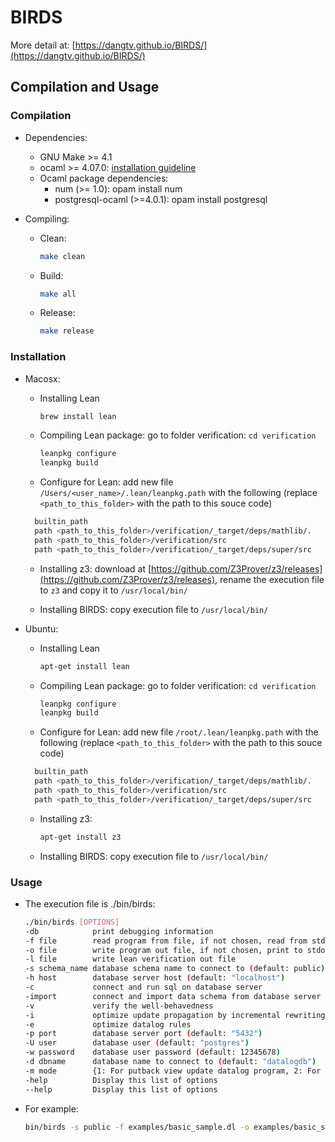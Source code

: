 # BIRDS

More detail at: [https://dangtv.github.io/BIRDS/](https://dangtv.github.io/BIRDS/)

## Compilation and Usage

### Compilation

* Dependencies:
  * GNU Make >= 4.1
  * ocaml >= 4.07.0: [installation guideline](https://ocaml.org/docs/install.html)
  * Ocaml package dependencies:
    * num (>= 1.0): opam install num
    * postgresql-ocaml (>=4.0.1): opam install postgresql

* Compiling:
  * Clean:
    ```bash
    make clean
    ```
  * Build:
    ```bash
    make all
    ```
  * Release:
    ```bash
    make release
    ```

### Installation

* Macosx: 
  * Installing Lean
    ```bash 
    brew install lean
    ```
  * Compiling Lean package: go to folder verification: `cd verification`
    ```bash 
    leanpkg configure
    leanpkg build
    ```
  * Configure for Lean: add new file `/Users/<user_name>/.lean/leanpkg.path` with the following (replace `<path_to_this_folder>` with the path to this souce code)
  ```bash 
    builtin_path
    path <path_to_this_folder>/verification/_target/deps/mathlib/.
    path <path_to_this_folder>/verification/src
    path <path_to_this_folder>/verification/_target/deps/super/src
  ```
  * Installing z3: download at [https://github.com/Z3Prover/z3/releases](https://github.com/Z3Prover/z3/releases), rename the execution file to `z3` and copy it to `/usr/local/bin/` 

  * Installing BIRDS: copy execution file to `/usr/local/bin/`

* Ubuntu: 
  * Installing Lean
    ```bash 
    apt-get install lean
    ```
  * Compiling Lean package: go to folder verification: `cd verification`
    ```bash 
    leanpkg configure
    leanpkg build
    ```
  * Configure for Lean: add new file `/root/.lean/leanpkg.path` with the following (replace `<path_to_this_folder>` with the path to this souce code)
  ```bash 
    builtin_path
    path <path_to_this_folder>/verification/_target/deps/mathlib/.
    path <path_to_this_folder>/verification/src
    path <path_to_this_folder>/verification/_target/deps/super/src
  ```
  * Installing z3:  
    ```bash 
    apt-get install z3
    ```
  * Installing BIRDS: copy execution file to `/usr/local/bin/`

### Usage

* The execution file is ./bin/birds:
    ```bash
    ./bin/birds [OPTIONS]
    -db            print debugging information
    -f file        read program from file, if not chosen, read from stdin
    -o file        write program out file, if not chosen, print to stdout
    -l file        write lean verification out file
    -s schema_name database schema name to connect to (default: public)
    -h host        database server host (default: "localhost")
    -c             connect and run sql on database server
    -import        connect and import data schema from database server
    -v             verify the well-behavedness
    -i             optimize update propagation by incremental rewriting rules
    -e             optimize datalog rules
    -p port        database server port (default: "5432")
    -U user        database user (default: "postgres")
    -w password    database user password (default: 12345678)
    -d dbname      database name to connect to (default: "datalogdb")
    -m mode        {1: For putback view update datalog program, 2: For view update datalog program containing view definition, update strategy and integrity constraints, 3: For only view definition datalog program} (default: 1)
    -help          Display this list of options
    --help         Display this list of options
    ```

* For example:
    ```bash
    bin/birds -s public -f examples/basic_sample.dl -o examples/basic_sample.sql -v
    ```